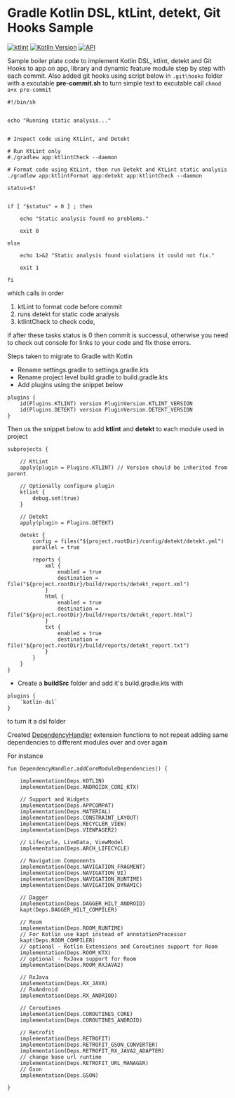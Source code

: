 # Gradle Kotlin DSL, ktLint, detekt, Git Hooks Sample

[![ktlint](https://img.shields.io/badge/code%20style-%E2%9D%A4-FF4081.svg)](https://ktlint.github.io/)
[![Kotlin Version](https://img.shields.io/badge/kotlin-1.3.72-blue.svg)](https://kotlinlang.org)
[![API](https://img.shields.io/badge/API-21%2B-brightgreen.svg?style=flat)](https://android-arsenal.com/api?level=21)

Sample boiler plate code to implement Kotlin DSL, ktlint, detekt and Git Hooks to app on app, library and dynamic feature module step by step with each commit. Also added git hooks using script below in ```.git\hooks``` folder with a excutable **pre-commit.sh** to turn simple text to excutable call ```chmod a+x pre-commit```

```
#!/bin/sh


echo "Running static analysis..."


# Inspect code using KtLint, and Detekt

# Run KtLint only
#./gradlew app:ktlintCheck --daemon

# Format code using KtLint, then run Detekt and KtLint static analysis
./gradlew app:ktlintFormat app:detekt app:ktlintCheck --daemon

status=$?


if [ "$status" = 0 ] ; then

    echo "Static analysis found no problems."

    exit 0

else

    echo 1>&2 "Static analysis found violations it could not fix."

    exit 1

fi
```

which calls in order

1. ktLint to format code before commit
2. runs detekt for static code analysis
3. ktlintCheck to check code,

if after these tasks status is 0 then commit is successul, otherwise you need to check out console for links to your code and fix those errors.


Steps taken to migrate to Gradle with Kotlin

* Rename settings.gradle to settings.gradle.kts
* Rename project level build.gradle to build.gradle.kts
* Add plugins using the snippet below
```
plugins {
    id(Plugins.KTLINT) version PluginVersion.KTLINT_VERSION
    id(Plugins.DETEKT) version PluginVersion.DETEKT_VERSION
}
```

Then us the snippet below to add **ktlint** and **detekt** to each module used in project

```
subprojects {

    // KtLint
    apply(plugin = Plugins.KTLINT) // Version should be inherited from parent

    // Optionally configure plugin
    ktlint {
        debug.set(true)
    }

    // Detekt
    apply(plugin = Plugins.DETEKT)

    detekt {
        config = files("${project.rootDir}/config/detekt/detekt.yml")
        parallel = true

        reports {
            xml {
                enabled = true
                destination = file("${project.rootDir}/build/reports/detekt_report.xml")
            }
            html {
                enabled = true
                destination = file("${project.rootDir}/build/reports/detekt_report.html")
            }
            txt {
                enabled = true
                destination = file("${project.rootDir}/build/reports/detekt_report.txt")
            }
        }
    }
}
```
* Create a **buildSrc** folder and add it's build.gradle.kts with
```
plugins {
    `kotlin-dsl`
}
```
to turn it a dsl folder

Created [DependencyHandler](buildSrc/src/main/java/extension/DependencyHandlerExtension.kt) extension functions to not repeat adding same dependencies to different modules over and over again

For instance

```
fun DependencyHandler.addCoreModuleDependencies() {

    implementation(Deps.KOTLIN)
    implementation(Deps.ANDROIDX_CORE_KTX)

    // Support and Widgets
    implementation(Deps.APPCOMPAT)
    implementation(Deps.MATERIAL)
    implementation(Deps.CONSTRAINT_LAYOUT)
    implementation(Deps.RECYCLER_VIEW)
    implementation(Deps.VIEWPAGER2)

    // Lifecycle, LiveData, ViewModel
    implementation(Deps.ARCH_LIFECYCLE)

    // Navigation Components
    implementation(Deps.NAVIGATION_FRAGMENT)
    implementation(Deps.NAVIGATION_UI)
    implementation(Deps.NAVIGATION_RUNTIME)
    implementation(Deps.NAVIGATION_DYNAMIC)

    // Dagger
    implementation(Deps.DAGGER_HILT_ANDROID)
    kapt(Deps.DAGGER_HILT_COMPILER)

    // Room
    implementation(Deps.ROOM_RUNTIME)
    // For Kotlin use kapt instead of annotationProcessor
    kapt(Deps.ROOM_COMPILER)
    // optional - Kotlin Extensions and Coroutines support for Room
    implementation(Deps.ROOM_KTX)
    // optional - RxJava support for Room
    implementation(Deps.ROOM_RXJAVA2)

    // RxJava
    implementation(Deps.RX_JAVA)
    // RxAndroid
    implementation(Deps.RX_ANDRIOD)

    // Coroutines
    implementation(Deps.COROUTINES_CORE)
    implementation(Deps.COROUTINES_ANDROID)

    // Retrofit
    implementation(Deps.RETROFIT)
    implementation(Deps.RETROFIT_GSON_CONVERTER)
    implementation(Deps.RETROFIT_RX_JAVA2_ADAPTER)
    // change base url runtime
    implementation(Deps.RETROFIT_URL_MANAGER)
    // Gson
    implementation(Deps.GSON)

}
```
